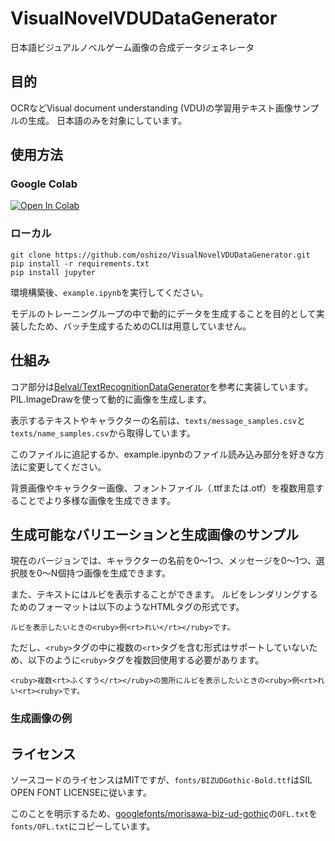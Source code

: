 # VisualNovelVDUDataGenerator

日本語ビジュアルノベルゲーム画像の合成データジェネレータ

## 目的
OCRなどVisual document understanding (VDU)の学習用テキスト画像サンプルの生成。
日本語のみを対象にしています。

## 使用方法

### Google Colab
[![Open In Colab](https://colab.research.google.com/assets/colab-badge.svg)](https://colab.research.google.com/github/oshizo/VisualNovelVDUDataGenerator/blob/main/example_colab.ipynb)

### ローカル

```
git clone https://github.com/oshizo/VisualNovelVDUDataGenerator.git
pip install -r requirements.txt
pip install jupyter
```

環境構築後、`example.ipynb`を実行してください。

モデルのトレーニングループの中で動的にデータを生成することを目的として実装したため、バッチ生成するためのCLIは用意していません。

## 仕組み
コア部分は[Belval/TextRecognitionDataGenerator](https://github.com/Belval/TextRecognitionDataGenerator)を参考に実装しています。
PIL.ImageDrawを使って動的に画像を生成します。

表示するテキストやキャラクターの名前は、`texts/message_samples.csv`と`texts/name_samples.csv`から取得しています。

このファイルに追記するか、example.ipynbのファイル読み込み部分を好きな方法に変更してください。

背景画像やキャラクター画像、フォントファイル（.ttfまたは.otf）を複数用意することでより多様な画像を生成できます。


## 生成可能なバリエーションと生成画像のサンプル

現在のバージョンでは、キャラクターの名前を0～1つ、メッセージを0～1つ、選択肢を0～N個持つ画像を生成できます。

また、テキストにはルビを表示することができます。
ルビをレンダリングするためのフォーマットは以下のようなHTMLタグの形式です。

```ルビを表示したいときの<ruby>例<rt>れい</rt></ruby>です。```

ただし、`<ruby>`タグの中に複数の`<rt>`タグを含む形式はサポートしていないため、以下のように`<ruby>`タグを複数回使用する必要があります。

```<ruby>複数<rt>ふくすう</rt></ruby>の箇所にルビを表示したいときの<ruby>例<rt>れい<rt><ruby>です。```

### 生成画像の例



## ライセンス

ソースコードのライセンスはMITですが、`fonts/BIZUDGothic-Bold.ttf`はSIL OPEN FONT LICENSEに従います。

このことを明示するため、[googlefonts/morisawa-biz-ud-gothic](https://github.com/googlefonts/morisawa-biz-ud-gothic)の`OFL.txt`を`fonts/OFL.txt`にコピーしています。
